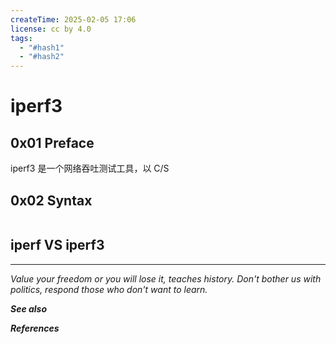 ```yaml
---
createTime: 2025-02-05 17:06
license: cc by 4.0
tags:
  - "#hash1"
  - "#hash2"
---
```


# iperf3

## 0x01 Preface

iperf3 是一个网络吞吐测试工具，以 C/S 

## 0x02 Syntax

```

```

## iperf VS iperf3



---
*Value your freedom or you will lose it, teaches history. Don't bother us with politics, respond those who don't want to learn.*

***See also***



***References***


